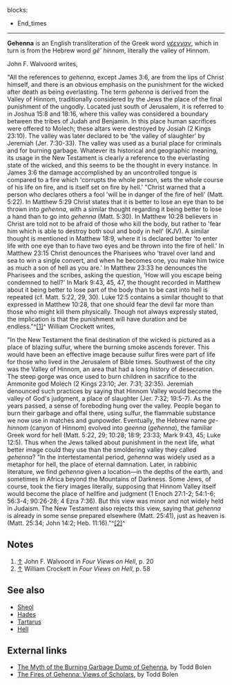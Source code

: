 blocks:
- End_times
---
**Gehenna** is an English transliteration of the Greek word
*[γέενναν](http://www.zhubert.com/word?word=γέενναν&root=γέεννα&number=590319)*,
which in turn is from the Hebrew word *gê’ hinnom*, literally the
valley of Hinnom.

John F. Walvoord writes,

"All the references to *gehenna*, except James 3:6, are from the
lips of Christ himself, and there is an obvious emphasis on the
punishment for the wicked after death as being everlasting. The
term *gehenna* is derived from the Valley of Hinnom, traditionally
considered by the Jews the place of the final punishment of the
ungodly. Located just south of Jerusalem, it is referred to in
Joshua 15:8 and 18:16, where this valley was considered a boundary
between the tribes of Judah and Benjamin. In this place human
sacrifices were offered to Molech; these altars were destroyed by
Josiah (2 Kings 23:10). The valley was later declared to be 'the
valley of slaughter' by Jeremiah (Jer. 7:30-33). The valley was
used as a burial place for criminals and for burning garbage.
Whatever its historical and geographic meaning, its usage in the
New Testament is clearly a reference to the everlasting state of
the wicked, and this seems to be the thought in every instance. In
James 3:6 the damage accomplished by an uncontrolled tongue is
compared to a fire which 'corrupts the whole person, sets the whole
course of his life on fire, and is itself set on fire by hell.'
"Christ warned that a person who declares others a fool 'will be in
danger of the fire of hell' (Matt. 5:22). In Matthew 5:29 Christ
states that it is better to lose an eye than to be thrown into
*gehenna*, with a similar thought regarding it being better to lose
a hand than to go into *gehenna* (Matt. 5:30). In Matthew 10:28
believers in Christ are told not to be afraid of those who kill the
body, but rather to 'fear him which is able to destroy both soul
and body in hell' (KJV). A similar thought is mentioned in Matthew
18:9, where it is declared better 'to enter life with one eye than
to have two eyes and be thrown into the fire of hell.' In Matthew
23:15 Christ denounces the Pharisees who 'travel over land and sea
to win a single convert, and when he becomes one, you make him
twice as much a son of hell as you are.' In Matthew 23:33 he
denounces the Pharisees and the scribes, asking the question, 'How
will you escape being condemned to hell?' In Mark 9:43, 45, 47, the
thought recorded in Matthew about it being better to lose part of
the body than to be cast into hell is repeated (cf. Matt. 5:22, 29,
30). Luke 12:5 contains a similar thought to that expressed in
Matthew 10:28, that one should fear the devil far more than those
who might kill them physically. Though not always expressly stated,
the implication is that the punishment will have duration and be
endless."^[[1]](#note-0)^
William Crockett writes,

"In the New Testament the final destination of the wicked is
pictured as a place of blazing sulfur, where the burning smoke
ascends forever. This would have been an effective image because
sulfur fires were part of life for those who lived in the Jerusalem
of Bible times. Southwest of the city was the Valley of Hinnom, an
area that had a long history of desecration. The steep gorge was
once used to burn children in sacrifice to the Ammonite god Molech
(2 Kings 23:10; Jer. 7:31; 32:35). Jeremiah denounced such
practices by saying that Hinnom Valley would become the valley of
God's judgment, a place of slaughter (Jer. 7:32; 19:5-7). As the
years passed, a sense of foreboding hung over the valley. People
began to burn their garbage and offal there, using sulfur, the
flammable substance we now use in matches and gunpowder.
Eventually, the Hebrew name *ge-hinnom* (canyon of Hinnom) evolved
into *geenna* (*gehenna*), the familiar Greek word for hell (Matt.
5:22, 29; 10:28; 18:9; 23:33; Mark 9:43, 45; Luke 12:5). Thus when
the Jews talked about punishment in the next life, what better
image could they use than the smoldering valley they called
*gehenna*?
"In the intertestamental period, *gehenna* was widely used as a
metaphor for hell, the place of eternal damnation. Later, in
rabbinic literature, we find *gehenna* given a location—in the
depths of the earth, and sometimes in Africa beyond the Mountains
of Darkness. Some Jews, of course, took the fiery images literally,
supposing that Hinnom Valley itself would become the place of
hellfire and judgment (1 Enoch 27:1-2; 54:1-6; 56:3-4; 90:26-28; 4
Ezra 7:36). But this view was minor and not widely held in Judaism.
The New Testament also rejects this view, saying that *gehenna* is
already in some sense prepared elsewhere (Matt. 25:41), just as
heaven is (Matt. 25:34; John 14:2; Heb. 11:16)."^[[2]](#note-1)^
## Notes

1.  [↑](#ref-0) John F. Walvoord in *Four Views on Hell*, p. 20
2.  [↑](#ref-1) William Crockett in *Four Views on Hell*, p. 58

## See also

-   [Sheol](Sheol "Sheol")
-   [Hades](Hades "Hades")
-   [Tartarus](Tartarus "Tartarus")
-   [Hell](Hell "Hell")

## External links

-   [The Myth of the Burning Garbage Dump of Gehenna](http://blog.bibleplaces.com/2011/04/myth-of-burning-garbage-dump-of-gehenna.html),
    by Todd Bolen
-   [The Fires of Gehenna: Views of Scholars](http://blog.bibleplaces.com/2011/04/fires-of-gehenna-views-of-scholars.html),
    by Todd Bolen



